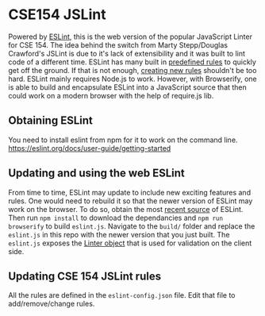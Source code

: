 # CSE154 JSLint

Powered by [ESLint](https://eslint.org/), this is the web version of the popular JavaScript Linter for CSE 154.
The idea behind the switch from Marty Stepp/Douglas Crawford's JSLint is due to it's
lack of extensibility and it was built to lint code of a different time. ESLint has many
built in [predefined rules](https://eslint.org/docs/rules/) to quickly get off the ground.
If that is not enough, [creating new rules](https://eslint.org/docs/developer-guide/working-with-rules)
shouldn't be too hard. ESLint mainly requires Node.js to work. However, with Browserify,
one is able to build and encapsulate ESLint into a JavaScript source that then could work on a modern
browser with the help of require.js lib.

## Obtaining ESLint
You need to install eslint from npm for it to work on the command line. https://eslint.org/docs/user-guide/getting-started

## Updating and using the web ESLint
From time to time, ESLint may update to include new exciting features and rules.
One would need to rebuild it so that the newer version of ESLint may work on the browser.
To do so, obtain the most [recent source](https://eslint.org/docs/developer-guide/source-code) of ESLint.
Then run `npm install` to download the dependancies and `npm run browserify` to build `eslint.js`.
Navigate to the `build/` folder and replace the `eslint.js` in this repo with the newer version that you just
built. The `eslint.js` exposes the [Linter object](https://eslint.org/docs/developer-guide/nodejs-api#linter)
that is used for validation on the client side.

## Updating CSE 154 JSLint rules
All the rules are defined in the `eslint-config.json` file. Edit that file to add/remove/change rules.

